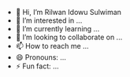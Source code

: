- 👋 Hi, I’m Rilwan Idowu Sulwiman
- 👀 I’m interested in ...
- 🌱 I’m currently learning ...
- 💞️ I’m looking to collaborate on ...
- 📫 How to reach me ...
- 😄 Pronouns: ...
- ⚡ Fun fact: ...

<!---
easyrilwan/easyrilwan is a ✨ special ✨ repository because its `README.md` (this file) appears on your GitHub profile.
You can click the Preview link to take a look at your changes.
--->
